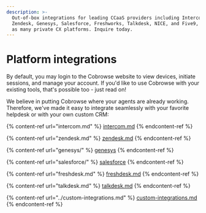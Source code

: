 ```yaml
---
description: >-
  Out-of-box integrations for leading CCaaS providers including Intercom,
  Zendesk, Genesys, Salesforce, Freshworks, Talkdesk, NICE, and Five9, as well
  as many private CX platforms. Inquire today.
---
```


# Platform integrations

By default, you may login to the Cobrowse website to view devices, initiate sessions, and manage your account. If you'd like to use Cobrowse with your existing tools, that's possible too - just read on!

We believe in putting Cobrowse where your agents are already working. Therefore, we've made it easy to integrate seamlessly with your favorite helpdesk or with your own custom CRM:

{% content-ref url="intercom.md" %}
[intercom.md](intercom.md)
{% endcontent-ref %}

{% content-ref url="zendesk.md" %}
[zendesk.md](zendesk.md)
{% endcontent-ref %}

{% content-ref url="genesys/" %}
[genesys](genesys/)
{% endcontent-ref %}

{% content-ref url="salesforce/" %}
[salesforce](salesforce/)
{% endcontent-ref %}

{% content-ref url="freshdesk.md" %}
[freshdesk.md](freshdesk.md)
{% endcontent-ref %}

{% content-ref url="talkdesk.md" %}
[talkdesk.md](talkdesk.md)
{% endcontent-ref %}

{% content-ref url="../custom-integrations.md" %}
[custom-integrations.md](../custom-integrations.md)
{% endcontent-ref %}
